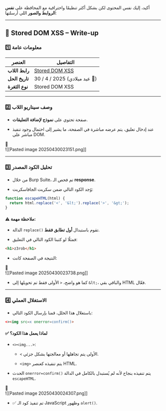 أكيد، إليك نفس المحتوى لكن بشكل أكثر تنظيمًا واحترافية مع المحافظة على **نفس الروابط والصور** اللي أرسلتها:

---

## 🧠 Stored DOM XSS – Write-up

### 1️⃣ معلومات عامة

|العنصر|التفاصيل|
|---|---|
|**رابط اللاب**|[Stored DOM XSS](https://portswigger.net/web-security/cross-site-scripting/dom-based/lab-dom-xss-stored)|
|**تاريخ الحل**|30 / 4 / 2025 (عيد ميلادي 🎉)|
|**نوع الثغرة**|Stored DOM XSS|

---

### 2️⃣ وصف سيناريو اللاب

- صفحة تحتوي على **نموذج لإضافة التعليقات**.
    
- عند إدخال تعليق، يتم عرضه مباشرة في الصفحة، ما يشير إلى احتمال وجود تنفيذ مباشر على DOM.
    

📸  
![[Pasted image 20250430023151.png]]

---

### 3️⃣ تحليل الكود المصدر

- من خلال Burp Suite، تم فحص الـ **response**.
    
- وُجد الكود التالي ضمن سكربت الجافاسكربت:
    

```js
function escapeHTML(html) {
  return html.replace('<', '&lt;').replace('>', '&gt;');
}
```

#### ⚠️ ملاحظة مهمة:

- الدالة `replace()` تقوم باستبدال **أول تطابق فقط**.
    
- فمثلًا لو كتبنا الكود التالي في التعليق:
    

```html
<h1>z3rob</h1>
```

- النتيجة في الصفحة كانت:
    

📸  
![[Pasted image 20250430023738.png]]

- كما هو واضح، `<` الأولى فقط تم تحويلها إلى `&lt;`، والباقي بقي HTML فعّال.
    

---

### 4️⃣ الاستغلال العملي

- باستغلال هذا الخلل، قمنا بإرسال الكود التالي:
    

```html
<><img src=x onerror=confirm()>
```

#### ✅ لماذا يعمل هذا الكود؟

- `<><img...>`:
    
    - `<` الأولى يتم تجاهلها أو معالجتها بشكل جزئي.
        
    - `<img>` يتم تنفيذه كعنصر HTML.
        
- الحدث `onerror=confirm()` يتم تنفيذه بنجاح لأنه لم يُستبدل بالكامل في الدالة `escapeHTML`.
    

📸  
![[Pasted image 20250430024307.png]]

- ✅ تم تنفيذ كود الـ JavaScript وظهور `alert()`.
